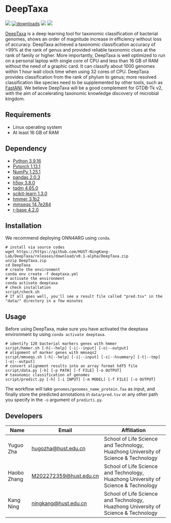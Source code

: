 # DeepTaxa
![](https://img.shields.io/badge/status-alpha-brightgreen?style=flat-square&logo=appveyor) [![downloads](https://static.pepy.tech/badge/onn4arg)](https://pepy.tech/project/onn4arg) [![](https://img.shields.io/badge/DOI-10.1101/2021.07.30.454403-brightgreen?style=flat-square&logo=appveyor)](https://www.biorxiv.org/content/10.1101/2021.07.30.454403) ![](https://img.shields.io/github/license/HUST-NingKang-Lab/DeepTaxa?style=flat-square&logo=appveyor)

[DeepTaxa](https://github.com/HUST-NingKang-Lab/DeepTaxa) is a deep learning tool for taxonomic classification of bacterial genomes, shows an order of magnitude increase in efficiency without loss of accuracy. DeepTaxa achieved a taxonomic classification accuracy of >99% at the rank of genus and provided reliable taxonomic clues at the rank of family or higher. More importantly, DeepTaxa is well optimized to run on a personal laptop with single core of CPU and less than 16 GB of RAM without the need of a graphic card. It can classify about 1000 genomes within 1 hour wall clock time when using 32 cores of CPU. DeepTaxa provides classification from the rank of phylum to genus; more resolved classification like species need to be supplemented by other tools, such as [FastANI](https://github.com/ParBLiSS/FastANI). We believe DeepTaxa will be a good complement for GTDB-Tk v2, with the aim of accelerating taxonomic knowledge discovery of microbial kingdom.
## Requirements
- Linux operating system
- At least 16 GB of RAM

## Dependency
- [Python 3.9.16](https://www.python.org/downloads/release/python-3916/)
- [Pytorch 1.13.1](https://github.com/pytorch/pytorch)
- [NumPy 1.25.1](https://numpy.org/)
- [pandas 2.0.3](https://pandas.pydata.org/pandas-docs/stable/getting_started/install.html)
- [h5py 3.8.0](https://pypi.org/project/h5py/)
- [tqdm 4.65.0](https://tqdm.github.io/)
- [scikit-learn 1.3.0](https://scikit-learn.org/stable/index.html)
- [hmmer 3.1b2](http://hmmer.org/)
- [mmseqs 14.7e284](https://github.com/soedinglab/MMseqs2)
- [r-base 4.2.0](https://anaconda.org/r/r-base)

## Installation
We recommend deploying ONN4ARG using `conda`.
```shell
# install via source codes
wget https://https://github.com/HUST-NingKang-Lab/DeepTaxa/releases/download/v0.1-alpha/DeepTaxa.zip
unzip DeepTaxa.zip
cd DeepTaxa
# create the environment
conda env create -f deeptaxa.yml
# activate the environment
conda activate deeptaxa
# check installation
script/check.sh
# If all goes well, you'll see a result file called "pred.tsv" in the "data/" directory in a few minutes
```

## Usage
Before using DeepTaxa, make sure you have activated the deeptaxa environment by using `conda activate deeptaxa`.
```shell
# identify 120 bacterial markers genes with hmmer
script/hmmer.sh [-h|--help] [-i|--input] [-o|--output]
# alignment of marker genes with mmseqs2
script/mmseqs.sh [-h|--help] [-i|--input] [-s|--hsummary] [-t|--tmp] [-o|--output]
# convert alignment results into an array format hdf5 file
script/data.py [-h] [-p PATH] [-f FILE] [-o OUTPUT]
# taxonomic classification of genomes
script/predict.py [-h] [-i INPUT] [-m MODEL] [-f FILE] [-o OUTPUT]
```
The workflow will take  `genomes/genomes_name_protein.faa` as input, and finally store the predicted annotations in `data/pred.tsv` or any other path you specify in the `-o` argument of `predicti.py`.
## Developers

   Name   |      Email      |      Affiliation
----------|-----------------|----------------------------------------------------------------------------------------
Yuguo Zha |hugozha@hust.edu.cn| School of Life Science and Technology, Huazhong University of Science & Technology
Haobo Zhang |M202272359@hust.edu.cn| School of Life Science and Technology, Huazhong University of Science & Technology
Kang Ning |ningkang@hust.edu.cn| School of Life Science and Technology, Huazhong University of Science & Technology
